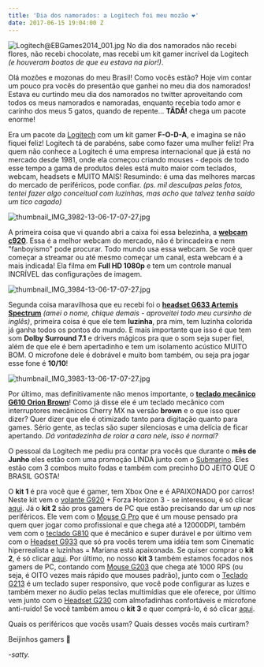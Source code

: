 ```yaml
---
title: 'Dia dos namorados: a Logitech foi meu mozão ❤'
date: 2017-06-15 19:04:00 Z
---
```


![Logitech@EBGames2014_001.jpg](/uploads/Logitech@EBGames2014_001.jpg)
No dia dos namorados não recebi flores, não recebi chocolate, mas recebi um kit gamer incrível da Logitech *(e houveram boatos de que eu estava na pior!)*.

Olá mozões e mozonas do meu Brasil! Como vocês estão? Hoje vim contar um pouco pra vocês do presentão que ganhei no meu dia dos namorados! Estava eu curtindo meu dia dos namorados no twitter aproveitando com todos os meus namorados e namoradas, enquanto recebia todo amor e carinho dos meus 5 gatos, quando de repente... **TÃDÃ!** chega um pacote enorme!

Era um pacote da [Logitech](https://www.facebook.com/Logitech.BR) com um kit gamer **F-O-D-A**, e imagina se não fiquei feliz! Logitech tá de parabéns, sabe como fazer uma mulher feliz! Pra quem não conhece a Logitech é uma empresa internacional que já está no mercado desde 1981, onde ela começou criando mouses - depois de todo esse tempo a gama de produtos deles está muito maior com teclados, webcam, headsets e MUITO MAIS! Resumindo: é uma das melhores marcas do mercado de periféricos, pode confiar.
*(ps. mil desculpas pelas fotos, tentei fazer algo conceitual com luzinhas, mas acho que talvez tenha saído um tico cagado)*

![thumbnail_IMG_3982-13-06-17-07-27.jpg](/uploads/thumbnail_IMG_3982-13-06-17-07-27.jpg)

A primeira coisa que vi quando abri a caixa foi essa belezinha, a **[webcam c920](https://www.logitech.com/pt-br/product/hd-pro-webcam-c920?crid=34)**. Essa é a melhor webcam do mercado, não é brincadeira e nem "fanboyismo" pode procurar. Todo mundo usa essa webcam. Se você quer começar a streamar ou até mesmo começar um canal, esta webcam é a mais indicada! Ela filma em **Full HD 1080p** e tem um controle manual INCRÍVEL das configurações de imagem.

![thumbnail_IMG_3984-13-06-17-07-27.jpg](/uploads/thumbnail_IMG_3984-13-06-17-07-27.jpg)

Segunda coisa maravilhosa que eu recebi foi o **[headset G633 Artemis Spectrum](http://gaming.logitech.com/pt-br/product/g633-7-1-surround-sound-gaming-headset)** *(amei o nome, chique demais - aproveitei todo meu cursinho de inglês)*, primeira coisa é que ele tem **luzinha**, pra mim, tem luzinha colorida já ganha todos os pontos do mundo. E mais importante que isso é que tem som **Dolby Surround 7.1** e drivers mágicos pra que o som seja super fiel, além de que ele é bem apertadinho e tem um isolamento acústico MUITO BOM. O microfone dele é dobrável e muito bom também, ou seja pra jogar esse fone é **10/10**!

![thumbnail_IMG_3983-13-06-17-07-27.jpg](/uploads/thumbnail_IMG_3983-13-06-17-07-27.jpg)

Por último, mas definitivamente não menos importante, o **[teclado mecânico G610 Orion Brown](http://gaming.logitech.com/pt-br/product/g610-orion-brown-keyboard)**! Como já disse ele é um teclado mecânico com interruptores mecânicos Cherry MX na versão **brown** e o que isso quer dizer? Quer dizer que ele é otimizado tanto para digitação quanto para games. Sério gente, as teclas são super silenciosas e uma delícia de ficar apertando. *Dá vontadezinha de rolar a cara nele, isso é normal?*

O pessoal da Logitech me pediu pra contar pra vocês que durante o **mês de Junho** eles estão com uma promoção LINDA junto com o [Submarino](https://www.submarino.com.br/). Eles estão com 3 combos muito fodas e também com precinho DO JEITO QUE O BRASIL GOSTA!

O **kit 1** é pra você que é gamer, tem Xbox One e é APAIXONADO por carros! Neste kit vem o [volante G920](http://gaming.logitech.com/pt-br/product/g920-driving-force?crid=1455) + Forza Horizon 3 - se interessou, é só clicar [aqui](https://www.submarino.com.br/produto/132230781/volante-logitech-g920-game-forza-horizon-3-xbox-one?condition=NEW&pfm_carac=volante+g920&pfm_index=1&pfm_page=search&pfm_pos=grid&pfm_type=search_page+). 
Já o **kit 2** são pros gamers de PC que estão precisando dar um *up* nos periféricos. Ele vem com o [Mouse G Pro](http://gaming.logitech.com/pt-br/product/pro-gaming-mouse) que é um mouse pensado pra quem quer jogar como profissional e que chega até a 12000DPI, também vem com o [teclado G810](http://gaming.logitech.com/pt-br/product/g810-orion-spectrum-rgb-gaming-keyboard) que é mecânico e super durável e por último vem com o [Headset G933](http://gaming.logitech.com/pt-br/product/g933-7-1-surround-sound-gaming-headset?crid=1454) que só pra vocês terem uma idéia tem som Cinematic hiperrealista e luzinhas = Mariana está apaixonada. Se quiser comprar o **kit 2**, é só clicar [aqui](https://www.submarino.com.br/produto/132230764/combo-logitech-pro-mouse-g-pro-headset-g933-teclado-g-810?condition=NEW&pfm_carac=combo+logitech&pfm_index=15&pfm_page=search&pfm_pos=grid&pfm_type=search_page+).
Por último, no nosso **kit 3** também estamos focados nos gamers de PC, contando com [Mouse G203](http://gaming.logitech.com/pt-br/product/g203-prodigy-gaming-mouse?crid=1452) que chega até 1000 RPS (ou seja, é OITO vezes mais rápido que mouses padrão), junto com o [Teclado G213](http://gaming.logitech.com/pt-br/product/g213-rgb-gaming-keyboard) é um teclado super responsivo, que você pode configurar as luzes e também mexer no áudio pelas teclas multimídias que ele oferece, por último vem junto com o [Headset G230](http://gaming.logitech.com/pt-br/product/g230-stereo-gaming-headset) com almofadinhas confortáveis e microfone anti-ruído! Se você também amou o **kit 3** e quer comprá-lo, é só clicar [aqui](https://www.submarino.com.br/produto/132230748/combo-logitech-prodigy-mouse-g203-teclado-g213-headset-g230?condition=NEW&pfm_carac=combo+logitech&pfm_index=13&pfm_page=search&pfm_pos=grid&pfm_type=search_page+).

Quais os periféricos que vocês usam? Quais desses vocês mais curtiram?

Beijinhos gamers 💋

*-satty.*